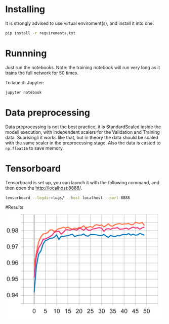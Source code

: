 # Installing

It is strongly advised to use virtual enviroment(s), and install it into one:

```bash
pip install -r requirements.txt
```

# Runnning

Just run the notebooks. Note: the training notebook will run very long as it trains the full network for 50 times.

To launch Jupyter:
```bash
jupyter notebook 
```

# Data preprocessing
Data preprocessing is not the best practice, it is StandardScaled inside the modell execution, with independent scalers for the Validation and Training data. Suprisingli it works like that, but in theory the data should be scaled with the same scaler in the preprocessing stage.
Also the data is casted to `np.float16` to save memory.

# Tensorboard
Tensorboard is set up, you can launch it with the following command, and then open the [http://localhost:8888/](localhost).
```bash
tensorboard --logdir=logs/ --host localhost --port 8888
```

#Results

![Nice graph](/media/epoch_accuracy.png)
